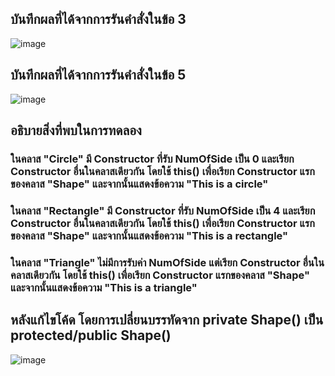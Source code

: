 ## บันทึกผลที่ได้จากการรันคำสั่งในข้อ 3
![image](https://github.com/Sorawit255/03376836-OOP-2566-Lab-10/assets/144196505/3ffc0301-3819-4ac1-8731-244cfa2dd5d1)

## บันทึกผลที่ได้จากการรันคำสั่งในข้อ 5
![image](https://github.com/Sorawit255/03376836-OOP-2566-Lab-10/assets/144196505/0c5b5e56-1ac8-4b63-af3b-7b010bdfa63f)

## อธิบายสิ่งที่พบในการทดลอง
### ในคลาส "Circle" มี Constructor ที่รับ NumOfSide เป็น 0 และเรียก Constructor อื่นในคลาสเดียวกัน โดยใช้ this() เพื่อเรียก Constructor แรกของคลาส "Shape" และจากนั้นแสดงข้อความ "This is a circle"
### ในคลาส "Rectangle" มี Constructor ที่รับ NumOfSide เป็น 4 และเรียก Constructor อื่นในคลาสเดียวกัน โดยใช้ this() เพื่อเรียก Constructor แรกของคลาส "Shape" และจากนั้นแสดงข้อความ "This is a rectangle"
### ในคลาส "Triangle" ไม่มีการรับค่า NumOfSide แต่เรียก Constructor อื่นในคลาสเดียวกัน โดยใช้ this() เพื่อเรียก Constructor แรกของคลาส "Shape" และจากนั้นแสดงข้อความ "This is a triangle"

## หลังแก้ไขโค้ด โดยการเปลี่ยนบรรทัดจาก private Shape() เป็น protected/public Shape()
![image](https://github.com/Sorawit255/03376836-OOP-2566-Lab-10/assets/144196505/976f62c9-9027-44e6-bd2c-8a07e679fce5)
